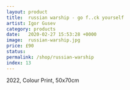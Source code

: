 ```yaml
---
layout: product
title:  russian warship - go f..ck yourself
artist: Igor Gusev
category: products
date:   2020-02-27 15:53:28 +0000
image:  russian-warship.jpg
price: £90
status:
permalink: /shop/russian-warship
index: 13
---
```

2022, Colour Print, 50x70cm
